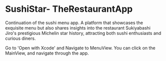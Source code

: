 # SushiStar- TheRestaurantApp
Continuation of the sushi menu app. 
A platform that showcases the exquisite menu but also shares insights into the restaurant Sukiyabashi Jiro's prestigious Michelin star history, attracting both sushi enthusiasts and curious diners.

Go to 'Open with Xcode' and Navigate to MenuView. You can click on the MainView, and navigate through the app. 

